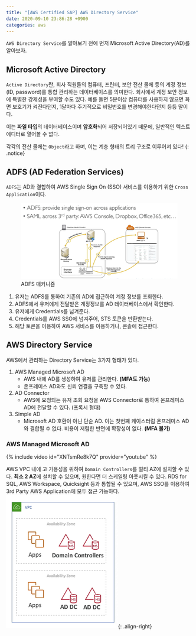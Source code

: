 ```yaml
---
title: "[AWS Certified SAP] AWS Directory Service"
date: 2020-09-10 23:86:28 +0900
categories: aws
---
```


`AWS Directory Service`를 알아보기 전에 먼저 Microsoft Active Directory(AD)를 알아보자.

## Microsoft Active Directory

`Active Directory`란, 회사 직원들의 컴퓨터, 프린터, 보안 전산 물체 등의 계정 정보(ID, password)를 통합 관리하는 데이터베이스를 의미한다. 회사에서 계정 보안 정보에 특별한 강제성을 부여할 수도 있다. 예를 들면 5분이상 컴퓨터를 사용하지 않으면 화면 보호기가 켜진다던지, 1달마다 주기적으로 비밀번호를 변경해야한다던지 등등 말이다.

이는 **파일 타입**의 데이터베이스이며 **암호화**되어 저장되어있기 때문에, 일반적인 텍스트 에디터로 열어볼 수 없다.

각각의 전산 물체는 `Object`라고 하며, 이는 계층 형태의 트리 구조로 이루어져 있다!
{: .notice}

## ADFS (AD Federation Services)

`ADFS`는 AD와 결합하여 AWS Single Sign On (SSO) 서비스를 이용하기 위한 `Cross Application`이다.

<figure>
    <img src="/assets/images/2020-09-10-00.png" />
    <figcaption>ADFS 매커니즘</figcaption>
</figure>

1. 유저는 ADFS를 통하여 기존의 AD에 접근하여 계정 정보를 조회한다.
2. ADFS에서 유저에게 전달받은 계정정보를 AD 데이터베이스에서 확인한다.
3. 유저에게 Credentials를 넘겨준다.
4. Credentials를 AWS SSO에 넘겨주어, STS 토큰을 반환받는다.
5. 해당 토큰을 이용하여 AWS 서비스를 이용하거나, 콘솔에 접근한다.

## AWS Directory Service

AWS에서 관리하는 Directory Service는 3가지 형태가 있다.

1. AWS Managed Microsoft AD
   - AWS 내에 AD를 생성하여 유저를 관리한다. **(MFA도 가능)**
   - 온프레미스 AD와도 신뢰 연결을 구축할 수 있다.
2. AD Connector
   - AWS에 요청되는 유저 조회 요청을 AWS Connector로 통하여 온프레미스 AD에 전달할 수 있다. (프록시 형태)
3. Simple AD
   - Microsoft AD 호환이 아닌 단순 AD. 이는 첫번째 케이스터럼 온프레미스 AD와 결합될 수 없다. 비용이 저렴한 반면에 확장성이 없다. **(MFA 불가)**

### AWS Managed Microsoft AD

{% include video id="XNTsmRe8k7Q" provider="youtube" %}

AWS VPC 내에 고 가용성을 위하여 `Domain Controllers`를 멀티 AZ에 설치할 수 있다. **최소 2 AZ**에 설치할 수 있으며, 원한다면 더 스케일링 아웃시킬 수 있다.
RDS for SQL, AWS Workspace, Quicksight 등과 통합될 수 있으며, AWS SSO를 이용하여 3rd Party AWS Application에 모두 접근 가능하다.
![image-right](/assets/images/2020-09-10-01.png){: .align-right}

